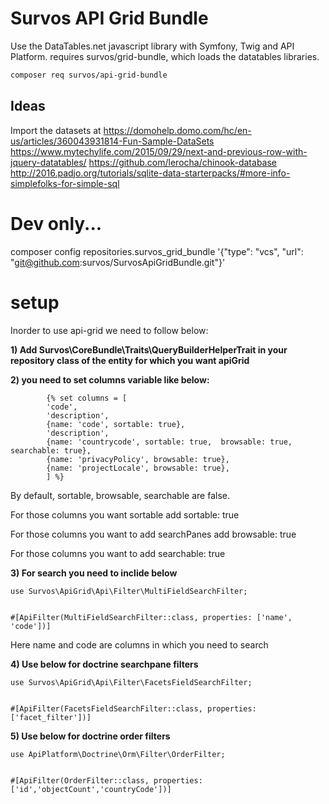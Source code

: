 # Survos API Grid Bundle

Use the DataTables.net javascript library with Symfony, Twig and API Platform.
requires survos/grid-bundle, which loads the datatables libraries.

```bash
composer req survos/api-grid-bundle
```

## 

## Ideas

Import the datasets at https://domohelp.domo.com/hc/en-us/articles/360043931814-Fun-Sample-DataSets
https://www.mytechylife.com/2015/09/29/next-and-previous-row-with-jquery-datatables/
https://github.com/lerocha/chinook-database
http://2016.padjo.org/tutorials/sqlite-data-starterpacks/#more-info-simplefolks-for-simple-sql

# Dev only...

composer config repositories.survos_grid_bundle '{"type": "vcs", "url": "git@github.com:survos/SurvosApiGridBundle.git"}'

# setup
Inorder to use api-grid we need to follow below:

**1) Add Survos\CoreBundle\Traits\QueryBuilderHelperTrait in your repository class of the entity for which you want apiGrid**

**2) you need to set columns variable like below:**
```
        {% set columns = [
        'code',
        'description',
        {name: 'code', sortable: true},
        'description',
        {name: 'countrycode', sortable: true,  browsable: true, searchable: true},
        {name: 'privacyPolicy', browsable: true},
        {name: 'projectLocale', browsable: true},
        ] %}
```
By default, sortable, browsable, searchable are false.

For those columns you want sortable add sortable: true

For those columns you want to add searchPanes add browsable: true

For those columns you want to add searchable: true

**3) For search you need to inclide below**
```
use Survos\ApiGrid\Api\Filter\MultiFieldSearchFilter;


#[ApiFilter(MultiFieldSearchFilter::class, properties: ['name', 'code'])]
```
Here name and code are columns in which you need to search

**4) Use below for doctrine searchpane filters**
```
use Survos\ApiGrid\Api\Filter\FacetsFieldSearchFilter;


#[ApiFilter(FacetsFieldSearchFilter::class, properties: ['facet_filter'])]
```

**5) Use below for doctrine order filters**
```
use ApiPlatform\Doctrine\Orm\Filter\OrderFilter;


#[ApiFilter(OrderFilter::class, properties: ['id','objectCount','countryCode'])]
```
